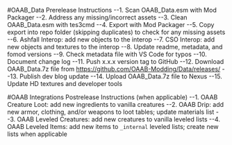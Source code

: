 #OAAB_Data Prerelease Instructions
--1. Scan OAAB_Data.esm with Mod Packager
--2. Address any missing/incorrect assets
--3. Clean OAAB_Data.esm with tes3cmd
--4. Export with Mod Packager
--5. Copy export into repo folder (skipping duplicates) to check for any missing assets
--6. Ashfall Interop: add new objects to the interop
--7. CSO Interop: add new objects and textures to the interop
--8. Update readme, metadata, and fomod versions
--9. Check metadata file with VS Code for typos
--10. Document change log
--11. Push x.x.x version tag to GitHub
--12. Download OAAB_Data.7z file from https://github.com/OAAB-Modding/Data/releases/
--13. Publish dev blog update
--14. Upload OAAB_Data.7z file to Nexus
--15. Update HD textures and developer tools

#OAAB Integrations Postrelease Instructions (when applicable)
--1. OAAB Creature Loot: add new ingredients to vanilla creatures
--2. OAAB Drip: add new armor, clothing, and/or weapons to loot tables; update materials list
--3. OAAB Leveled Creatures: add new creatures to vanilla leveled lists
--4. OAAB Leveled Items: add new items to `_internal` leveled lists; create new lists when applicable